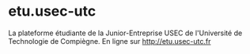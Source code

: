 etu.usec-utc
============

La plateforme étudiante de la Junior-Entreprise USEC de l'Université de Technologie de Compiègne. En ligne sur http://etu.usec-utc.fr

